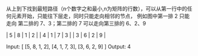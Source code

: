 从上到下找到最短路径（n个数字之和最小,n为矩阵的行数），可以从第一行中的任何元素开始，只能往下层走，同时只能走向相邻的节点，
 例如图中第一排 2 只能走向 第二排的 7、3；第二排的 7 可以走向第三排的 6、2、9

 | 5    | 8    | 1    | 2    |
 | 4    | 1    | 7    | 3    |
 | 3    | 6    | 2    | 9    |

 Input: [
     [5, 8, 1, 2],
     [4, 1, 7, 3],
     [3, 6, 2, 9]
 ]
 Output: 4